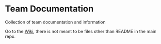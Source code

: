 # Team Documentation
Collection of team documentation and information

Go to the [Wiki](https://github.com/hammerheads5000/Team-Documentation/wiki), there is not meant to be files other than README in the main repo.
